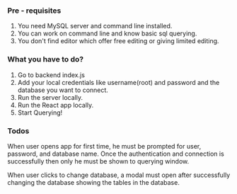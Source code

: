 ### Pre - requisites ###
  1. You need MySQL server and command line installed.
  2. You can work on command line and know basic sql querying.
  3. You don't find editor which offer free editing or giving limited editing.

### What you have to do? ###
  1. Go to backend index.js
  2. Add your local credentials like username(root) and password and the database you want to connect.
  3. Run the server locally.
  4. Run the React app locally.
  5. Start Querying!



### Todos ###
  When user opens app for first time, he must be prompted for user, password, and database name. Once
  the authentication and connection is successfully then only he must be shown to querying window.

  When user clicks to change database, a modal must open after successfully changing the database 
  showing the tables in the database.

  